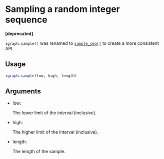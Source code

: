 # Sampling a random integer sequence

**\[deprecated\]**

`igraph.sample()` was renamed to
[`sample_seq()`](https://r.igraph.org/reference/sample_seq.md) to create
a more consistent API.

## Usage

``` r
igraph.sample(low, high, length)
```

## Arguments

- low:

  The lower limit of the interval (inclusive).

- high:

  The higher limit of the interval (inclusive).

- length:

  The length of the sample.

